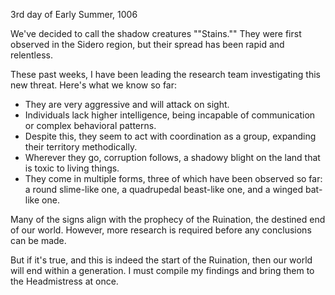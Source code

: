 <!-- title: Researcher's Journal #1 -->

3rd day of Early Summer, 1006

We've decided to call the shadow creatures ""Stains."" They were first observed in the Sidero region, but their spread has been rapid and relentless.

These past weeks, I have been leading the research team investigating this new threat. Here's what we know so far:

- They are very aggressive and will attack on sight.
- Individuals lack higher intelligence, being incapable of communication or complex behavioral patterns.
- Despite this, they seem to act with coordination as a group, expanding their territory methodically.
- Wherever they go, corruption follows, a shadowy blight on the land that is toxic to living things.
- They come in multiple forms, three of which have been observed so far: a round slime-like one, a quadrupedal beast-like one, and a winged bat-like one.

Many of the signs align with the prophecy of the Ruination, the destined end of our world. However, more research is required before any conclusions can be made.

But if it's true, and this is indeed the start of the Ruination, then our world will end within a generation. I must compile my findings and bring them to the Headmistress at once.
